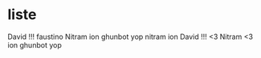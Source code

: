 # liste

David !!!
faustino
Nitram
ion
ghunbot
yop
nitram
ion
David !!! <3
Nitram <3
ion
ghunbot
yop
